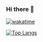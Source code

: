 ### Hi there 👋

<!--
**featt/featt** is a ✨ _special_ ✨ repository because its `README.md` (this file) appears on your GitHub profile.

Here are some ideas to get you started:


-->
[![wakatime](https://wakatime.com/badge/user/170c9fb7-1762-459c-8ebc-77fcbbc5e76a.svg)](https://wakatime.com/@170c9fb7-1762-459c-8ebc-77fcbbc5e76a)

[![Top Langs](https://github-readme-stats.vercel.app/api/top-langs/?featt)](https://github.com/anuraghazra/github-readme-stats)
